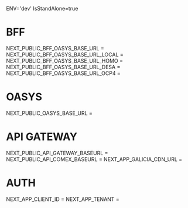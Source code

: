 ENV='dev'
IsStandAlone=true
# BFF
NEXT_PUBLIC_BFF_OASYS_BASE_URL = 
NEXT_PUBLIC_BFF_OASYS_BASE_URL_LOCAL = 
NEXT_PUBLIC_BFF_OASYS_BASE_URL_HOMO =
NEXT_PUBLIC_BFF_OASYS_BASE_URL_DESA = 
NEXT_PUBLIC_BFF_OASYS_BASE_URL_OCP4 = 
# OASYS
NEXT_PUBLIC_OASYS_BASE_URL = 
# API GATEWAY
NEXT_PUBLIC_API_GATEWAY_BASEURL = 
NEXT_PUBLIC_API_COMEX_BASEURL = 
NEXT_APP_GALICIA_CDN_URL = 
# AUTH
NEXT_APP_CLIENT_ID = 
NEXT_APP_TENANT = 